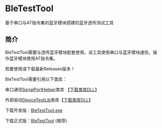 # BleTestTool
基于串口与AT指令集的蓝牙模块搭建的蓝牙透传测试工具

## 简介
BleTestTool需要与透传蓝牙模块配套使用，该工具使用串口与蓝牙模块通信，操作蓝牙模块使用AT指令集。

若要使用请下载最新Releases版本！

BleTestTool需要引用以下类库：

串口通信[SerialPortHelper](https://github.com/xiaoxinpro/SerialPortHelper)类库 【[下载类库DLL](https://raw.githubusercontent.com/xiaoxinpro/BleTestTool/master/BleTestTool/bin/Debug/SerialPortHelperLib.dll)】

外部驱动[DeviceTestLib](https://github.com/xiaoxinpro/BleTestTool/tree/master/DeviceTestLib)类库【[下载类库DLL](https://raw.githubusercontent.com/xiaoxinpro/BleTestTool/master/BleTestTool/bin/Debug/DeviceTestLib.dll)】

下载开发版：[BleTestTool.exe](https://raw.githubusercontent.com/xiaoxinpro/BleTestTool/master/BleTestTool/bin/Debug/BleTestTool.exe)

下载正式版：[BleTestTool](https://github.com/xiaoxinpro/BleTestTool/releases) (推荐)